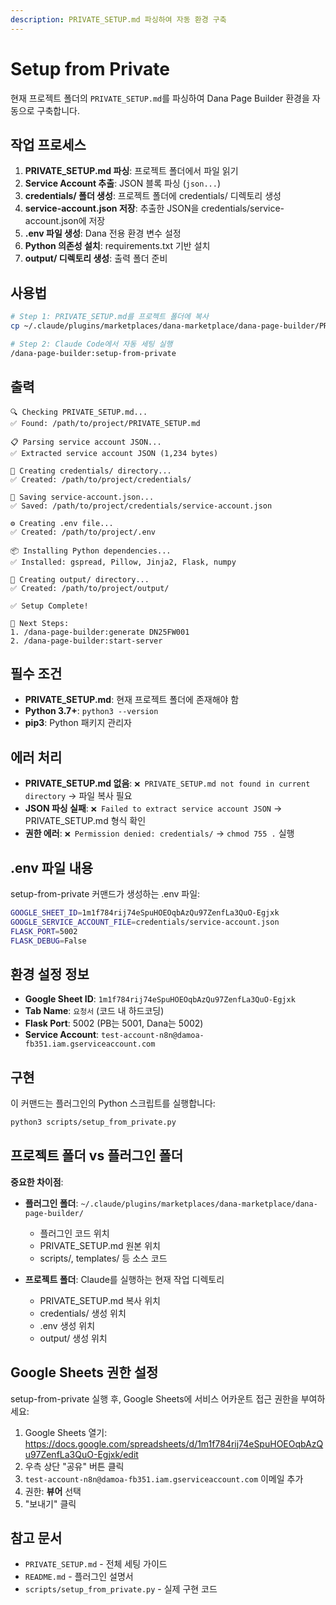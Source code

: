 ```yaml
---
description: PRIVATE_SETUP.md 파싱하여 자동 환경 구축
---
```


# Setup from Private

현재 프로젝트 폴더의 `PRIVATE_SETUP.md`를 파싱하여 Dana Page Builder 환경을 자동으로 구축합니다.

## 작업 프로세스

1. **PRIVATE_SETUP.md 파싱**: 프로젝트 폴더에서 파일 읽기
2. **Service Account 추출**: JSON 블록 파싱 (```json...```)
3. **credentials/ 폴더 생성**: 프로젝트 폴더에 credentials/ 디렉토리 생성
4. **service-account.json 저장**: 추출한 JSON을 credentials/service-account.json에 저장
5. **.env 파일 생성**: Dana 전용 환경 변수 설정
6. **Python 의존성 설치**: requirements.txt 기반 설치
7. **output/ 디렉토리 생성**: 출력 폴더 준비

## 사용법

```bash
# Step 1: PRIVATE_SETUP.md를 프로젝트 폴더에 복사
cp ~/.claude/plugins/marketplaces/dana-marketplace/dana-page-builder/PRIVATE_SETUP.md .

# Step 2: Claude Code에서 자동 세팅 실행
/dana-page-builder:setup-from-private
```

## 출력

```
🔍 Checking PRIVATE_SETUP.md...
✅ Found: /path/to/project/PRIVATE_SETUP.md

📋 Parsing service account JSON...
✅ Extracted service account JSON (1,234 bytes)

📁 Creating credentials/ directory...
✅ Created: /path/to/project/credentials/

💾 Saving service-account.json...
✅ Saved: /path/to/project/credentials/service-account.json

⚙️ Creating .env file...
✅ Created: /path/to/project/.env

📦 Installing Python dependencies...
✅ Installed: gspread, Pillow, Jinja2, Flask, numpy

📁 Creating output/ directory...
✅ Created: /path/to/project/output/

✅ Setup Complete!

📝 Next Steps:
1. /dana-page-builder:generate DN25FW001
2. /dana-page-builder:start-server
```

## 필수 조건

- **PRIVATE_SETUP.md**: 현재 프로젝트 폴더에 존재해야 함
- **Python 3.7+**: `python3 --version`
- **pip3**: Python 패키지 관리자

## 에러 처리

- **PRIVATE_SETUP.md 없음**: `❌ PRIVATE_SETUP.md not found in current directory` → 파일 복사 필요
- **JSON 파싱 실패**: `❌ Failed to extract service account JSON` → PRIVATE_SETUP.md 형식 확인
- **권한 에러**: `❌ Permission denied: credentials/` → `chmod 755 .` 실행

## .env 파일 내용

setup-from-private 커맨드가 생성하는 .env 파일:

```bash
GOOGLE_SHEET_ID=1m1f784rij74eSpuHOEOqbAzQu97ZenfLa3QuO-Egjxk
GOOGLE_SERVICE_ACCOUNT_FILE=credentials/service-account.json
FLASK_PORT=5002
FLASK_DEBUG=False
```

## 환경 설정 정보

- **Google Sheet ID**: `1m1f784rij74eSpuHOEOqbAzQu97ZenfLa3QuO-Egjxk`
- **Tab Name**: `요청서` (코드 내 하드코딩)
- **Flask Port**: 5002 (PB는 5001, Dana는 5002)
- **Service Account**: `test-account-n8n@damoa-fb351.iam.gserviceaccount.com`

## 구현

이 커맨드는 플러그인의 Python 스크립트를 실행합니다:

```bash
python3 scripts/setup_from_private.py
```

## 프로젝트 폴더 vs 플러그인 폴더

**중요한 차이점**:
- **플러그인 폴더**: `~/.claude/plugins/marketplaces/dana-marketplace/dana-page-builder/`
  - 플러그인 코드 위치
  - PRIVATE_SETUP.md 원본 위치
  - scripts/, templates/ 등 소스 코드

- **프로젝트 폴더**: Claude를 실행하는 현재 작업 디렉토리
  - PRIVATE_SETUP.md 복사 위치
  - credentials/ 생성 위치
  - .env 생성 위치
  - output/ 생성 위치

## Google Sheets 권한 설정

setup-from-private 실행 후, Google Sheets에 서비스 어카운트 접근 권한을 부여하세요:

1. Google Sheets 열기: https://docs.google.com/spreadsheets/d/1m1f784rij74eSpuHOEOqbAzQu97ZenfLa3QuO-Egjxk/edit
2. 우측 상단 "공유" 버튼 클릭
3. `test-account-n8n@damoa-fb351.iam.gserviceaccount.com` 이메일 추가
4. 권한: **뷰어** 선택
5. "보내기" 클릭

## 참고 문서

- `PRIVATE_SETUP.md` - 전체 세팅 가이드
- `README.md` - 플러그인 설명서
- `scripts/setup_from_private.py` - 실제 구현 코드
